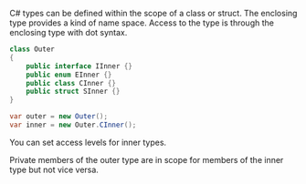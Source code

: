 C# types can be defined within the scope of a class or struct. The enclosing type provides a kind of name space. Access to the type is through the enclosing type with dot syntax.

```csharp
class Outer
{
    public interface IInner {}
    public enum EInner {}
    public class CInner {}
    public struct SInner {}
}

var outer = new Outer();
var inner = new Outer.CInner();
```

You can set access levels for inner types.

Private members of the outer type are in scope for members of the inner type but not vice versa.